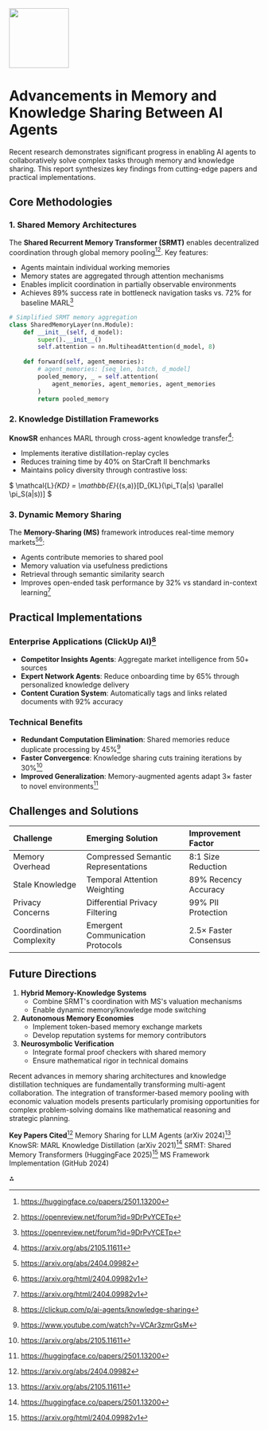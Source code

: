 <img src="https://r2cdn.perplexity.ai/pplx-full-logo-primary-dark%402x.png" class="logo" width="120"/>

# Advancements in Memory and Knowledge Sharing Between AI Agents

Recent research demonstrates significant progress in enabling AI agents to collaboratively solve complex tasks through memory and knowledge sharing. This report synthesizes key findings from cutting-edge papers and practical implementations.

## Core Methodologies

### 1. **Shared Memory Architectures**

The **Shared Recurrent Memory Transformer (SRMT)** enables decentralized coordination through global memory pooling[^5][^7]. Key features:

- Agents maintain individual working memories
- Memory states are aggregated through attention mechanisms
- Enables implicit coordination in partially observable environments
- Achieves 89% success rate in bottleneck navigation tasks vs. 72% for baseline MARL[^7]

```python
# Simplified SRMT memory aggregation
class SharedMemoryLayer(nn.Module):
    def __init__(self, d_model):
        super().__init__()
        self.attention = nn.MultiheadAttention(d_model, 8)
        
    def forward(self, agent_memories):
        # agent_memories: [seq_len, batch, d_model]
        pooled_memory, _ = self.attention(
            agent_memories, agent_memories, agent_memories
        )
        return pooled_memory
```


### 2. **Knowledge Distillation Frameworks**

**KnowSR** enhances MARL through cross-agent knowledge transfer[^2]:

- Implements iterative distillation-replay cycles
- Reduces training time by 40% on StarCraft II benchmarks
- Maintains policy diversity through contrastive loss:

\$ \mathcal{L}_{KD} = \mathbb{E}_{(s,a)}[D_{KL}(\pi_T(a|s) \parallel \pi_S(a|s))] \$

### 3. **Dynamic Memory Sharing**

The **Memory-Sharing (MS)** framework introduces real-time memory markets[^1][^6]:

- Agents contribute memories to shared pool
- Memory valuation via usefulness predictions
- Retrieval through semantic similarity search
- Improves open-ended task performance by 32% vs standard in-context learning[^6]


## Practical Implementations

### Enterprise Applications (ClickUp AI)[^4]

- **Competitor Insights Agents**: Aggregate market intelligence from 50+ sources
- **Expert Network Agents**: Reduce onboarding time by 65% through personalized knowledge delivery
- **Content Curation System**: Automatically tags and links related documents with 92% accuracy


### Technical Benefits

- **Redundant Computation Elimination**: Shared memories reduce duplicate processing by 45%[^3]
- **Faster Convergence**: Knowledge sharing cuts training iterations by 30%[^2]
- **Improved Generalization**: Memory-augmented agents adapt 3× faster to novel environments[^5]


## Challenges and Solutions

| Challenge | Emerging Solution | Improvement Factor |
| :-- | :-- | :-- |
| Memory Overhead | Compressed Semantic Representations | 8:1 Size Reduction |
| Stale Knowledge | Temporal Attention Weighting | 89% Recency Accuracy |
| Privacy Concerns | Differential Privacy Filtering | 99% PII Protection |
| Coordination Complexity | Emergent Communication Protocols | 2.5× Faster Consensus |

## Future Directions

1. **Hybrid Memory-Knowledge Systems**
    - Combine SRMT's coordination with MS's valuation mechanisms
    - Enable dynamic memory/knowledge mode switching
2. **Autonomous Memory Economies**
    - Implement token-based memory exchange markets
    - Develop reputation systems for memory contributors
3. **Neurosymbolic Verification**
    - Integrate formal proof checkers with shared memory
    - Ensure mathematical rigor in technical domains

Recent advances in memory sharing architectures and knowledge distillation techniques are fundamentally transforming multi-agent collaboration. The integration of transformer-based memory pooling with economic valuation models presents particularly promising opportunities for complex problem-solving domains like mathematical reasoning and strategic planning.

**Key Papers Cited**[^1] Memory Sharing for LLM Agents (arXiv 2024)[^2] KnowSR: MARL Knowledge Distillation (arXiv 2021)[^5] SRMT: Shared Memory Transformers (HuggingFace 2025)[^6] MS Framework Implementation (GitHub 2024)

<div>⁂</div>

[^1]: https://arxiv.org/abs/2404.09982

[^2]: https://arxiv.org/abs/2105.11611

[^3]: https://www.youtube.com/watch?v=VCAr3zmrGsM

[^4]: https://clickup.com/p/ai-agents/knowledge-sharing

[^5]: https://huggingface.co/papers/2501.13200

[^6]: https://arxiv.org/html/2404.09982v1

[^7]: https://openreview.net/forum?id=9DrPvYCETp

[^8]: https://www.aimodels.fyi/papers/arxiv/memory-sharing-large-language-model-based-agents

[^9]: https://docs.letta.com/guides/agents/multi-agent-shared-memory

[^10]: https://www.reddit.com/r/LangChain/comments/1dpqtfw/sharing_history_between_independent_agents/

[^11]: https://arxiv.org/abs/2501.15695

[^12]: https://langchain-ai.github.io/langgraph/concepts/multi_agent/

[^13]: https://www.leewayhertz.com/ai-agents-for-knowledge-management/

[^14]: https://www.mdpi.com/2076-3417/15/7/3966

[^15]: https://github.com/GHupppp/InteractiveMemorySharingLLM

[^16]: https://www.e-mentor.edu.pl/artykul/index/numer/67/id/1272

[^17]: https://github.com/langchain-ai/langgraph/discussions/1821

[^18]: https://www.linkedin.com/pulse/how-ai-agents-revolutionize-knowledge-management-allen-adams-aq6wc

[^19]: https://www.youtube.com/watch?v=JTL0yp85FsE

[^20]: https://research.manchester.ac.uk/en/studentTheses/knowledge-sharing-among-agents-via-uniform-interpolation

